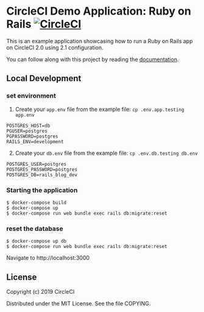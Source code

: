 
# CircleCI Demo Application: Ruby on Rails [![CircleCI](https://circleci.com/gh/CircleCI-Public/circleci-demo-ruby-rails.svg?style=svg)](https://circleci.com/gh/CircleCI-Public/circleci-demo-ruby-rails)

This is an example application showcasing how to run a Ruby on Rails app on CircleCI 2.0 using 2.1 configuration.

You can follow along with this project by reading the [documentation](https://circleci.com/docs/2.0/language-ruby/).

## Local Development

### set environment

1. Create your `app.env` file from the example file: `cp .env.app.testing app.env`
```
POSTGRES_HOST=db
PGUSER=postgres
PGPASSWORD=postgres
RAILS_ENV=development
```

2. Create your `db.env` file from the example file: `cp .env.db.testing db.env`
```
POSTGRES_USER=postgres
POSTGRES_PASSWORD=postgres
POSTGRES_DB=rails_blog_dev
```

### Starting the application

```
$ docker-compose build
$ docker-compose up
$ docker-compose run web bundle exec rails db:migrate:reset
```

### reset the database

```
$ docker-compose up db
$ docker-compose run web bundle exec rails db:migrate:reset
```

Navigate to http://localhost:3000

## License

Copyright (c) 2019 CircleCI

Distributed under the MIT License. See the file COPYING.
